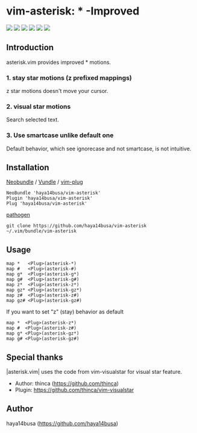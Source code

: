 vim-asterisk: * -Improved
========================
[![](https://travis-ci.org/haya14busa/vim-asterisk.svg?branch=master)](https://travis-ci.org/haya14busa/vim-asterisk)
[![](https://drone.io/github.com/haya14busa/vim-asterisk/status.png)](https://drone.io/github.com/haya14busa/vim-asterisk/latest)
[![](https://img.shields.io/github/release/haya14busa/vim-asterisk.svg)](https://github.com/haya14busa/vim-asterisk/releases)
[![](http://img.shields.io/github/issues/haya14busa/vim-asterisk.svg)](https://github.com/haya14busa/vim-asterisk/issues)
[![](http://img.shields.io/badge/license-MIT-blue.svg)](LICENSE)
[![](http://img.shields.io/badge/doc-%3Ah%20asterisk.txt-red.svg)](doc/asterisk.txt)

Introduction
------------

asterisk.vim provides improved * motions.

### 1. stay star motions (z prefixed mappings)
z star motions doesn't move your cursor.

### 2. visual star motions
Search selected text.

### 3. Use smartcase unlike default one
Default behavior, which see ignorecase and not smartcase, is not intuitive.

Installation
------------

[Neobundle](https://github.com/Shougo/neobundle.vim) / [Vundle](https://github.com/gmarik/Vundle.vim) / [vim-plug](https://github.com/junegunn/vim-plug)

```vim
NeoBundle 'haya14busa/vim-asterisk'
Plugin 'haya14busa/vim-asterisk'
Plug 'haya14busa/vim-asterisk'
```

[pathogen](https://github.com/tpope/vim-pathogen)

```
git clone https://github.com/haya14busa/vim-asterisk ~/.vim/bundle/vim-asterisk
```

Usage
-----

```vim
map *   <Plug>(asterisk-*)
map #   <Plug>(asterisk-#)
map g*  <Plug>(asterisk-g*)
map g#  <Plug>(asterisk-g#)
map z*  <Plug>(asterisk-z*)
map gz* <Plug>(asterisk-gz*)
map z#  <Plug>(asterisk-z#)
map gz# <Plug>(asterisk-gz#)
```

If you want to set "z" (stay) behavior as default

```vim
map *  <Plug>(asterisk-z*)
map #  <Plug>(asterisk-z#)
map g* <Plug>(asterisk-gz*)
map g# <Plug>(asterisk-gz#)
```

Special thanks
--------------
|asterisk.vim| uses the code from vim-visualstar for visual star feature.

- Author: thinca (https://github.com/thinca)
- Plugin: https://github.com/thinca/vim-visualstar

Author
------
haya14busa (https://github.com/haya14busa)


